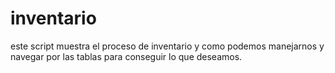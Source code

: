 # inventario

este script muestra el proceso de inventario y como podemos manejarnos y navegar por las tablas para conseguir lo que deseamos.

